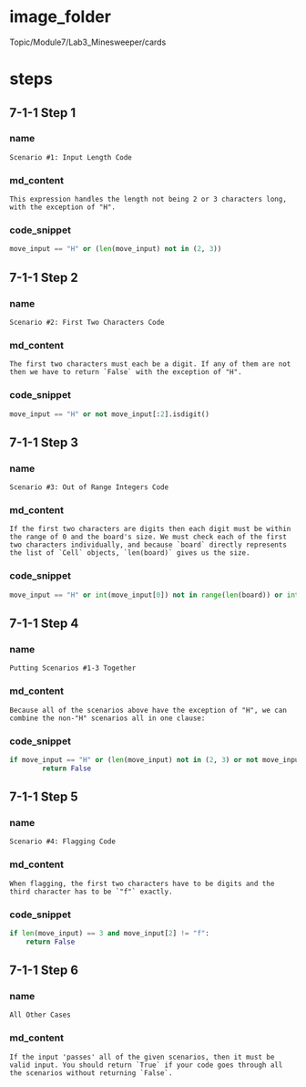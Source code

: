 # image_folder
Topic/Module7/Lab3_Minesweeper/cards

# steps

## 7-1-1 Step 1

### name

```
Scenario #1: Input Length Code
```
### md_content
```
This expression handles the length not being 2 or 3 characters long, with the exception of "H".
```
### code_snippet

```python
move_input == "H" or (len(move_input) not in (2, 3)) 
```
## 7-1-1 Step 2
### name
```
Scenario #2: First Two Characters Code
```
### md_content
```
The first two characters must each be a digit. If any of them are not then we have to return `False` with the exception of "H".
```
### code_snippet
```python
move_input == "H" or not move_input[:2].isdigit() 
```
## 7-1-1 Step 3
### name
```
Scenario #3: Out of Range Integers Code
```
### md_content
```
If the first two characters are digits then each digit must be within the range of 0 and the board's size. We must check each of the first two characters individually, and because `board` directly represents the list of `Cell` objects, `len(board)` gives us the size. 
```
### code_snippet
```python
move_input == "H" or int(move_input[0]) not in range(len(board)) or int(move_input[1]) not in range(len(board))
```
## 7-1-1 Step 4
### name
```
Putting Scenarios #1-3 Together
```
### md_content
```
Because all of the scenarios above have the exception of "H", we can combine the non-"H" scenarios all in one clause:
```
### code_snippet
```python
if move_input == "H" or (len(move_input) not in (2, 3) or not move_input[:1].isdigit() or int(move_input[0]) not in range(len(board)) or int(move_input[1]) not in range(len(board))):
        return False
```
## 7-1-1 Step 5
### name
```
Scenario #4: Flagging Code
```
### md_content
```
When flagging, the first two characters have to be digits and the third character has to be `"f"` exactly. 
```
### code_snippet
```python
if len(move_input) == 3 and move_input[2] != "f":
    return False
```
## 7-1-1 Step 6
### name
```
All Other Cases
```
### md_content
```
If the input 'passes' all of the given scenarios, then it must be valid input. You should return `True` if your code goes through all the scenarios without returning `False`.
```